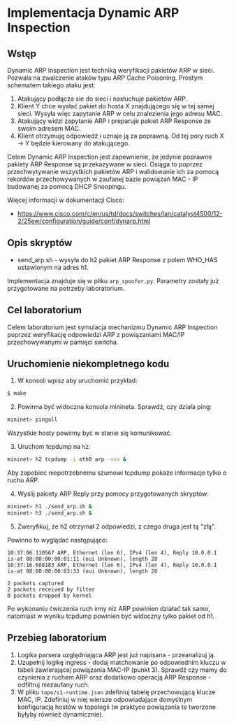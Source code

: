 # Implementacja Dynamic ARP Inspection

## Wstęp

Dynamic ARP Inspection jest techniką weryfikacji pakietów ARP w sieci. Pozwala na zwalczenie ataków typu ARP Cache Poisoning. Prostym schematem takiego ataku jest:
1. Atakujący podłącza sie do sieci i nasłuchuje pakietów ARP.
2. Klient Y chce wysłać pakiet do hosta X znajdującego się w tej samej sieci. Wysyła więc zapytanie ARP w celu znalezienia jego adresu MAC.
3. Atakujący widzi zapytanie ARP i preparuje pakiet ARP Response ze swoim adresem MAC.
4. Klient otrzymuję odpowiedź i uznaje ją za poprawną. Od tej pory ruch X -> Y będzie kierowany do atakującego.

Celem Dynamic ARP Inspection jest zapewnienie, że jedynie poprawne pakiety ARP Response są przekazywane w sieci. Osiąga to poprzez przechwytywanie wszystkich pakietów ARP i walidowanie ich za pomocą rekordów przechowywanych w zaufanej bazie powiązań MAC - IP budowanej za pomocą DHCP Snoopingu. 

Więcej informacji w dokumentacji Cisco:
- https://www.cisco.com/c/en/us/td/docs/switches/lan/catalyst4500/12-2/25ew/configuration/guide/conf/dynarp.html

## Opis skryptów

- send_arp.sh - wysyła do h2 pakiet ARP Response z polem WHO_HAS ustawionym na adres h1.

Implementacja znajduje się w pliku `arp_spoofer.py`. Parametry zostały już przygotowane na potrzeby laboratorium.

## Cel laboratorium

Celem laboratorium jest symulacja mechanizmu Dynamic ARP Inspection poprzez weryfikację odpowiedzi ARP z powiązaniami MAC/IP przechowywanymi w pamięci switcha.

## Uruchomienie niekompletnego kodu
 
1. W konsoli wpisz aby uruchomić przykład:
 
```sh
$ make
```
 
2. Powinna być widoczna konsola minineta. Sprawdź, czy działa ping:
 
```sh
mininet> pingall
```
 
Wszystkie hosty powinny być w stanie się komunikować.
 
3. Uruchom tcpdump na `h2`:
 
```sh
mininet> h2 tcpdump -i eth0 arp -vvv &
```
 
Aby zapobiec niepotrzebnemu szumowi tcpdump pokaże informacje tylko o ruchu ARP.
 
4. Wyślij pakiety ARP Reply przy pomocy przygotowanych skryptów:
 
```sh
mininet> h1 ./send_arp.sh &
mininet> h3 ./send_arp.sh &
```
 
5. Zweryfikuj, że h2 otrzymał 2 odpowiedzi, z czego druga jest tą "złą".
 
Powinno to wyglądać następująco:
 
```
10:37:06.110567 ARP, Ethernet (len 6), IPv4 (len 4), Reply 10.0.0.1 is-at 08:00:00:00:01:11 (oui Unknown), length 28
10:37:16.688183 ARP, Ethernet (len 6), IPv4 (len 4), Reply 10.0.0.1 is-at 08:00:00:00:03:33 (oui Unknown), length 28
 
2 packets captured
2 packets received by filter
0 packets dropped by kernel
```
 
Po wykonaniu ćwiczenia ruch inny niż ARP powinien działać tak samo, natomiast w wyniku tcpdump powinien być widoczny tylko pakiet od h1.

## Przebieg laboratorium

1. Logika parsera uzględniająca ARP jest już napisana - przeanalizuj ją.
2. Uzupełnij logikę ingress - dodaj matchowanie po odpowiednim kluczu w tabeli zawierającej powiązania MAC-IP (punkt 3). Sprawdź czy mamy do czynienia z ruchem ARP oraz dodatkowo operacją ARP Response - odfiltruj niezaufany ruch.
3. W pliku `topo/s1-runtime.json` zdefiniuj tabelę przechowującą klucze MAC, IP. Zdefiniuj w niej wiersze odpowiadające domyślnym konfiguracją hostów w topologii (w praktyce powiązania te tworzone byłyby również dynamicznie).
